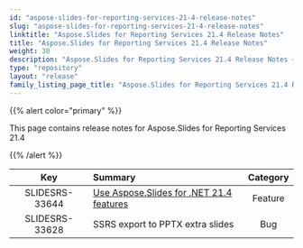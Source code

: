 ```yaml
---
id: "aspose-slides-for-reporting-services-21-4-release-notes"
slug: "aspose-slides-for-reporting-services-21-4-release-notes"
linktitle: "Aspose.Slides for Reporting Services 21.4 Release Notes"
title: "Aspose.Slides for Reporting Services 21.4 Release Notes"
weight: 30
description: "Aspose.Slides for Reporting Services 21.4 Release Notes – the latest updates and fixes."
type: "repository"
layout: "release"
family_listing_page_title: "Aspose.Slides for Reporting Services 21.4 Release Notes"
---
```


{{% alert color="primary" %}} 

This page contains release notes for Aspose.Slides for Reporting Services 21.4

{{% /alert %}} 

|**Key** |**Summary** |**Category** |
| :-: | :- | :-: |
|SLIDESRS-33644|[Use Aspose.Slides for .NET 21.4 features](https://docs.aspose.com/slides/net/aspose-slides-for-net-21-4-release-notes/)|Feature|
|SLIDESRS-33628|SSRS export to PPTX extra slides|Bug|


